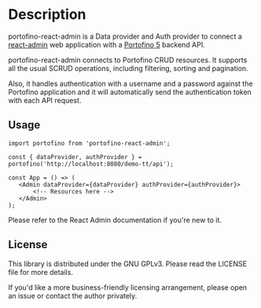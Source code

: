 # Description
portofino-react-admin is a Data provider and Auth provider to connect
a [react-admin](https://marmelab.com/react-admin/) web application with a
[Portofino 5](https://portofino.manydesigns.com) backend API.

portofino-react-admin connects to Portofino CRUD resources. It supports all
the usual SCRUD operations, including filtering, sorting and pagination. 

Also, it handles authentication with a username and a password against the
Portofino application and it will automatically send the authentication
token with each API request.

## Usage

```
import portofino from 'portofino-react-admin';
   
const { dataProvider, authProvider } = portofino('http://localhost:8080/demo-tt/api');

const App = () => (
   <Admin dataProvider={dataProvider} authProvider={authProvider}>
       <!-- Resources here -->
   </Admin>
);
```

Please refer to the React Admin documentation if you're new to it.

## License

This library is distributed under the GNU GPLv3. Please read the LICENSE file for more details.

If you'd like a more business-friendly licensing arrangement, please open an issue or contact the author privately.
